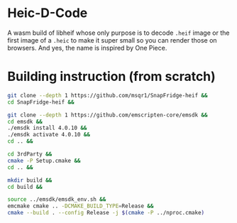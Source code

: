 # Heic-D-Code
A wasm build of libheif whose only purpose is to decode `.heif` image or the first image of a `.heic` to make it super small so you can render those on browsers.
And yes, the name is inspired by One Piece.


# Building instruction (from scratch)
```bash
git clone --depth 1 https://github.com/msqr1/SnapFridge-heif &&
cd SnapFridge-heif &&

git clone --depth 1 https://github.com/emscripten-core/emsdk &&
cd emsdk &&
./emsdk install 4.0.10 &&
./emsdk activate 4.0.10 &&
cd .. &&

cd 3rdParty &&
cmake -P Setup.cmake &&
cd .. &&

mkdir build &&
cd build &&

source ../emsdk/emsdk_env.sh &&
emcmake cmake .. -DCMAKE_BUILD_TYPE=Release &&
cmake --build . --config Release -j $(cmake -P ../nproc.cmake)
```